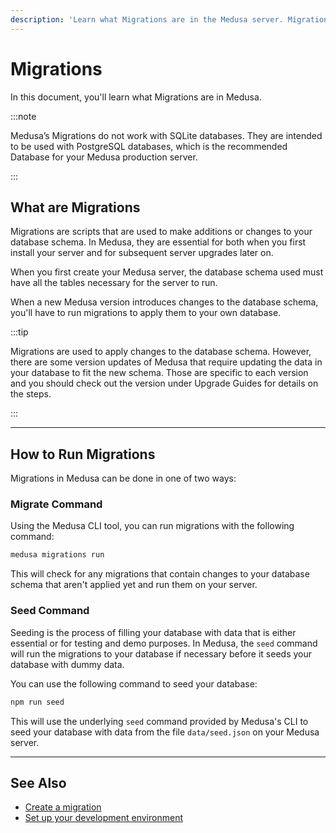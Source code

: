 ```yaml
---
description: 'Learn what Migrations are in the Medusa server. Migrations are used to make changes to the database schema the Medusa server is linked to. Learn also about the available commands to run migrations in the Medusa server.'
---
```


# Migrations

In this document, you'll learn what Migrations are in Medusa.

:::note

Medusa’s Migrations do not work with SQLite databases. They are intended to be used with PostgreSQL databases, which is the recommended Database for your Medusa production server.

:::

## What are Migrations

Migrations are scripts that are used to make additions or changes to your database schema. In Medusa, they are essential for both when you first install your server and for subsequent server upgrades later on.

When you first create your Medusa server, the database schema used must have all the tables necessary for the server to run.

When a new Medusa version introduces changes to the database schema, you'll have to run migrations to apply them to your own database.

:::tip

Migrations are used to apply changes to the database schema. However, there are some version updates of Medusa that require updating the data in your database to fit the new schema. Those are specific to each version and you should check out the version under Upgrade Guides for details on the steps.

:::

---

## How to Run Migrations

Migrations in Medusa can be done in one of two ways:

### Migrate Command

Using the Medusa CLI tool, you can run migrations with the following command:

```bash
medusa migrations run
```

This will check for any migrations that contain changes to your database schema that aren't applied yet and run them on your server.

### Seed Command

Seeding is the process of filling your database with data that is either essential or for testing and demo purposes. In Medusa, the `seed` command will run the migrations to your database if necessary before it seeds your database with dummy data.

You can use the following command to seed your database:

```bash npm2yarn
npm run seed
```

This will use the underlying `seed` command provided by Medusa's CLI to seed your database with data from the file `data/seed.json` on your Medusa server.

---

## See Also

- [Create a migration](index.md)
- [Set up your development environment](../../../tutorial/set-up-your-development-environment)
